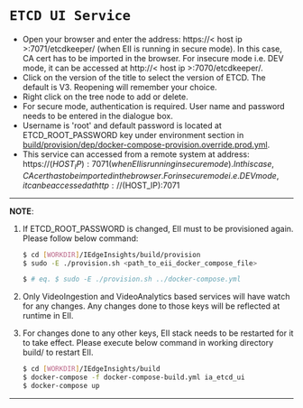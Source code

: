 # `ETCD UI Service`

* Open your browser and enter the address: https://< host ip >:7071/etcdkeeper/ (when EII is running in secure mode). In this case, CA cert has to be imported in the browser. For insecure mode i.e. DEV mode, it can be accessed at http://< host ip >:7070/etcdkeeper/.
* Click on the version of the title to select the version of ETCD. The default is V3. Reopening will remember your choice.
* Right click on the tree node to add or delete.
* For secure mode, authentication is required. User name and password needs to be entered in the dialogue box.
* Username is 'root' and default password is located at ETCD_ROOT_PASSWORD key under environment section in [build/provision/dep/docker-compose-provision.override.prod.yml](../build/provision/dep/docker-compose-provision.override.prod.yml).
* This service can accessed from a remote system at address: https://$(HOST_IP):7071 (when EII is running in secure mode). In this case, CA cert has to be imported in the browser. For insecure mode i.e. DEV mode, it can be accessed at http://$(HOST_IP):7071

---
**NOTE**:
1. If ETCD_ROOT_PASSWORD is changed, EII must to be provisioned again.
   Please follow below command:

    ```sh
    $ cd [WORKDIR]/IEdgeInsights/build/provision
    $ sudo -E ./provision.sh <path_to_eii_docker_compose_file>

    $ # eq. $ sudo -E ./provision.sh ../docker-compose.yml
    ```

2. Only VideoIngestion and VideoAnalytics based services will have watch for any changes. Any changes done to those
   keys will be reflected at runtime in EII.
3. For changes done to any other keys, EII stack needs to be restarted for it to take effect. Please execute below
   command in working directory build/ to restart EII.

    ```sh
    $ cd [WORKDIR]/IEdgeInsights/build
    $ docker-compose -f docker-compose-build.yml ia_etcd_ui
    $ docker-compose up
    ```
---
